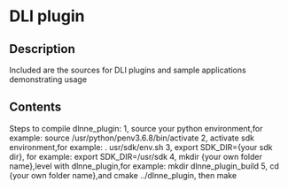 # DLI plugin

## Description

Included are the sources for DLI plugins  and sample applications demonstrating usage

## Contents

Steps to compile dlnne_plugin:
	1, source your python environment,for example: source /usr/python/penv3.6.8/bin/activate 
	2, activate sdk environment,for example: . usr/sdk/env.sh
	3, export SDK_DIR={your sdk dir}, for example: export SDK_DIR=/usr/sdk
	4, mkdir {your own folder name},level with dlnne_plugin,for example: mkdir dlnne_plugin_build
	5, cd {your own folder name},and cmake ../dlnne_plugin, then make
